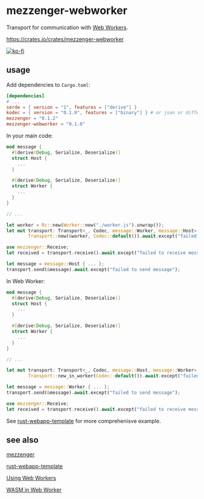 # mezzenger-webworker

Transport for communication with [Web Workers](https://developer.mozilla.org/en-US/docs/Web/API/Web_Workers_API).

https://crates.io/crates/mezzenger-webworker

[![ko-fi](https://ko-fi.com/img/githubbutton_sm.svg)](https://ko-fi.com/O5O31JYZ4)

## usage

Add dependencies to `Cargo.toml`:

```toml
[dependencies]
# ...
serde = { version = "1", features = ["derive"] }
kodec = { version = "0.1.0", features = ["binary"] } # or json or different one from another crate...
mezzenger = "0.1.2"
mezzenger-webworker = "0.1.0"
```

In your main code:

```rust
mod message {
  #[derive(Debug, Serialize, Deserialize)]
  struct Host {
    ...
  }

  #[derive(Debug, Serialize, Deserialize)]
  struct Worker { 
    ...
  }
}

// ...

let worker = Rc::new(Worker::new("./worker.js").unwrap());
let mut transport: Transport<_, Codec, message::Worker, message::Host> =
        Transport::new(&worker, Codec::default()).await.except("failed to open transport");

use mezzenger::Receive;
let received = transport.receive().await.except("failed to receive message");

let message = message::Host { ... };
transport.send(&message).await.except("failed to send message");

```

In Web Worker:

```rust
mod message {
  #[derive(Debug, Serialize, Deserialize)]
  struct Host {
    ...
  }

  #[derive(Debug, Serialize, Deserialize)]
  struct Worker { 
    ...
  }
}

// ...

let mut transport: Transport<_, Codec, message::Host, message::Worker> =
        Transport::new_in_worker(Codec::default()).await.except("failed to open transport");

let message = message::Worker { ... };
transport.send(&message).await.except("failed to send message");

use mezzenger::Receive;
let received = transport.receive().await.except("failed to receive message");

```

See [rust-webapp-template](https://github.com/zduny/rust-webapp-template) for more comprehenisve example.

## see also

[mezzenger](https://github.com/zduny/mezzenger)

[rust-webapp-template](https://github.com/zduny/rust-webapp-template)

[Using Web Workers](https://developer.mozilla.org/en-US/docs/Web/API/Web_Workers_API/Using_web_workers)

[WASM in Web Worker](https://rustwasm.github.io/wasm-bindgen/examples/wasm-in-web-worker.html)
